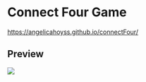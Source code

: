 # Connect Four Game
https://angelicahoyss.github.io/connectFour/

## Preview

<img src='./connectfour.gif' />
